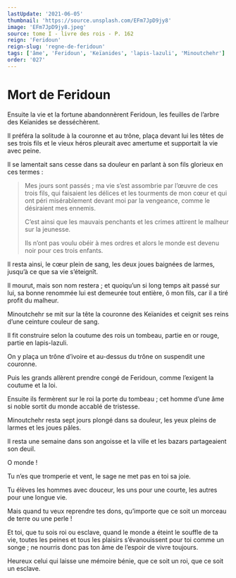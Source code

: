 ```yaml
---
lastUpdate: '2021-06-05'
thumbnail: 'https://source.unsplash.com/EFm7JpD9jy8'
image: 'EFm7JpD9jy8.jpeg'
source: tome I - livre des rois - P. 162
reign: 'Feridoun'
reign-slug: 'regne-de-feridoun'
tags: ['âme', 'Feridoun', 'Keïanides', 'lapis-lazuli', 'Minoutchehr']
order: '027'
---
```


# Mort de Feridoun

Ensuite la vie et la fortune abandonnèrent Feridoun, les feuilles de l’arbre des Keïanides se desséchèrent.

Il préféra la solitude à la couronne et au trône, plaça devant lui les têtes de ses trois fils et le vieux héros pleurait avec amertume et supportait la vie avec peine.

Il se lamentait sans cesse dans sa douleur en parlant à son fils glorieux en ces termes :

> Mes jours sont passés ; ma vie s’est assombrie par l’œuvre de ces trois fils, qui faisaient les délices et les tourments de mon cœur et qui ont péri misérablement devant moi par la vengeance, comme le désiraient mes ennemis.
>
> C’est ainsi que les mauvais penchants et les crimes attirent le malheur sur la jeunesse.
>
> Ils n’ont pas voulu obéir à mes ordres et alors le monde est devenu noir pour ces trois enfants.

Il resta ainsi, le cœur plein de sang, les deux joues baignées de larmes, jusqu’à ce que sa vie s’éteignît.

Il mourut, mais son nom restera ; et quoiqu’un si long temps ait passé sur lui, sa bonne renommée lui est demeurée tout entière, ô mon fils, car il a tiré profit du malheur.

Minoutchehr se mit sur la tête la couronne des Keïanides et ceignit ses reins d’une ceinture couleur de sang.

Il fit construire selon la coutume des rois un tombeau, partie en or rouge, partie en lapis-lazuli.

On y plaça un trône d’ivoire et au-dessus du trône on suspendit une couronne.

Puis les grands allèrent prendre congé de Feridoun, comme l’exigent la coutume et la loi.

Ensuite ils fermèrent sur le roi la porte du tombeau ; cet homme d’une âme si noble sortit du monde accablé de tristesse.

Minoutchehr resta sept jours plongé dans sa douleur, les yeux pleins de larmes et les joues pâles.

Il resta une semaine dans son angoisse et la ville et les bazars partageaient son deuil.

O monde !

Tu n’es que tromperie et vent, le sage ne met pas en toi sa joie.

Tu élèves les hommes avec douceur, les uns pour une courte, les autres pour une longue vie.

Mais quand tu veux reprendre tes dons, qu’importe que ce soit un morceau de terre ou une perle !

Et toi, que tu sois roi ou esclave, quand le monde a éteint le souffle de ta vie, toutes les peines et tous les plaisirs s’évanouissent pour toi comme un songe ; ne nourris donc pas ton âme de l’espoir de vivre toujours.

Heureux celui qui laisse une mémoire bénie, que ce soit un roi, que ce soit un esclave.

